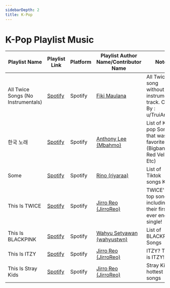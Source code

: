 ```yaml
---
sidebarDepth: 2
title: K-Pop
---
```


# K-Pop Playlist Music

| Playlist Name | Playlist Link | Platform | Playlist Author Name/Contributor Name | Note | Subgenre |
| -------------- |-------------- | -------- | ------- | ------- | -------- |
| All Twice Songs (No Instrumentals) | [Spotify](https://open.spotify.com/playlist/72Iq1ntCpFHadC85rA36GX) | Spotify | [Fiki Maulana](https://github.com/fikimaul) | All Twice song without instrumental track. Cover By : u/TruiArts |
| 한국 노래 | [Spotify](https://open.spotify.com/playlist/3z5iDf37a7qsOC0LfdwuwF) | Spotify | [Anthony Lee (Mbahmo)](https://github.com/mbahmo) | List of K-pop Songs that was my favorite (Bigbang, Red Velvet, Etc) |
| Some | [Spotify](https://open.spotify.com/track/3jsYQw78lrxJA2ysnmOIf9?si=6700c6c4dc214ae7) | Spotify | [Rino (riyaraa)](https://github.com/riyaraa) | List of Tiktok songs Kpop |
| This Is TWICE | [Spotify](https://open.spotify.com/playlist/37i9dQZF1DWYlCv3D85m6m?si=9823df7558b0417a) | Spotify | [Jirro Reo (JirroReo)](https://github.com/JirroReo) | TWICE's top songs, including their first ever english single! |
| This Is BLACKPINK | [Spotify](https://open.spotify.com/playlist/37i9dQZF1DX8kP0ioXjxIA) | Spotify | [Wahyu Setyawan (wahyustwn)](https://github.com/wahyustwn) | List of BLACKPINK Songs |
| This Is ITZY | [Spotify](https://open.spotify.com/playlist/37i9dQZF1DX7ZHn4SQHDIn?si=8054876ad31b491c) | Spotify | [Jirro Reo (JirroReo)](https://github.com/JirroReo) | ITZY? This is ITZY! |
| This Is Stray Kids | [Spotify](https://open.spotify.com/playlist/37i9dQZF1DWWqjEVD8TBr9?si=fe6bdcde2c30481f) | Spotify | [Jirro Reo (JirroReo)](https://github.com/JirroReo) | Stray Kids' hottest songs |
